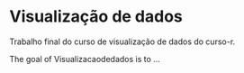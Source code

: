 
# Visualização de dados

<!-- badges: start -->
Trabalho final do curso de visualização de dados do curso-r.
<!-- badges: end -->

The goal of Visualizacaodedados is to ...

